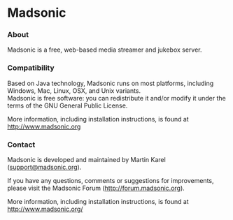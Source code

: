 Madsonic
========

### About

Madsonic is a free, web-based media streamer and jukebox server.

### Compatibility

Based on Java technology, Madsonic runs on most platforms, including Windows, Mac, Linux, OSX, and Unix variants.<br>
Madsonic is free software: you can redistribute it and/or modify it under the terms of the GNU General Public License.<br>

More information, including installation instructions, is found at <http://www.madsonic.org>

### Contact

Madsonic is developed and maintained by Martin Karel (support@madsonic.org).

If you have any questions, comments or suggestions for improvements,<br>
please visit the Madsonic Forum (http://forum.madsonic.org).

More information, including installation instructions, is found at <http://www.madsonic.org/>
